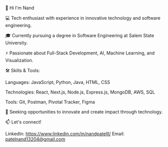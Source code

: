 👋 Hi I'm Nand

  💻 Tech enthusiast with experience in innovative technology and software engineering.
  
  🎓 Currently pursuing a degree in Software Engineering at Salem State University.

  ⚡ Passionate about Full-Stack Development, AI, Machine Learning, and Visualization.

🛠 Skills & Tools:

  Languages: JavaScript, Python, Java, HTML, CSS
    
  Technologies: React, Next.js, Node.js, Express.js, MongoDB, AWS, SQL
    
  Tools: Git, Postman, Pivotal Tracker, Figma

🚀 Seeking opportunities to innovate and create impact through technology.

📫 Let's connect!

LinkedIn: https://www.linkedin.com/in/nandpatelll/
Email: patelnand13204@gmail.com
